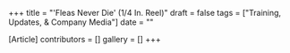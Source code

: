 +++
title = "'Fleas Never Die' (1/4 In. Reel)"
draft = false
tags = ["Training, Updates, & Company Media"]
date = ""

[Article]
contributors = []
gallery = []
+++